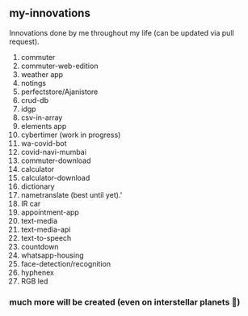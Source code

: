 ## my-innovations

Innovations done by me throughout my life (can be updated via pull request).

1. commuter
2. commuter-web-edition
3. weather app
4. notings
5. perfectstore/Ajanistore
6. crud-db
7. idgp
8. csv-in-array
9. elements app
10. cybertimer (work in progress)
11. wa-covid-bot
12. covid-navi-mumbai
13. commuter-download
14. calculator
15. calculator-download
16. dictionary
17. nametranslate (best until yet).'
18. IR car
19. appointment-app
20. text-media
21. text-media-api
22. text-to-speech
23. countdown
24. whatsapp-housing
25. face-detection/recognition
26. hyphenex
27. RGB led

### much more will be created (even on interstellar planets 🤣)
